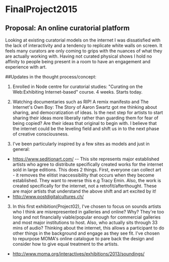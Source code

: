 # FinalProject2015

## Proposal: An online curatorial platform

Looking at existing curatorial models on the internet I was dissatisfied with the lack of interactivity and a tendency to replicate white walls on screen. It feels many curators are only coming to grips with the nuances of what they are actually working with. Having not curated physical shows I hold no affinity to people being present in a room to have an engagement and experience with art.  

##Updates in the thought process/concept:

1.  Enrolled in Node centre for curatorial studies:
"Curating on the Web:Exhibiting Internet-based" course.
4 weeks. Starts today.

2.  Watching documentaries such as RIP! A remix manifesto and The Internet's Own Boy: The Story of Aaron Swartz got me thinking about sharing, and democratization of ideas. Is the next step for artists to start sharing their ideas more liberally rather than guarding them for fear of being copied? Are their ideas that original to begin with. I believe that the internet could be the leveling field and shift us in to the next phase of creative consciousness.

4.  I've been particularly inspired by a few sites as models and just in general:
  * https://www.seditionart.com/ -- This site represents major established artists who agree to distribute specifically created works for the internet sold in large editions. This does 2 things. First, everyone can collect art - it removes the elitist inaccessibility that occurs when they become established. They want to reverse this e.g Tracy Emin. Also, the work is created specifically for the internet, not a retrofit/afterthought. These are major artists that understand the above shift and art excited by it!
  * http://www.postdigitalcultures.ch/



3.  In this first exhibition(Project02), I've chosen to focus on sounds artists who I think are misrepresented in galleries and online? Why? They're too long and not financially viable/popular enough for commercial galleries and most major institutions to host. Also, who actually sits through 33 mins of audio? Thinking about the internet, this allows a participant to do other things in the background and engage as they see fit. I've chosen to repurpose MOMA's online catalogue to pare back the design and consider how to give equal treatment to the artists.
  * http://www.moma.org/interactives/exhibitions/2013/soundings/

